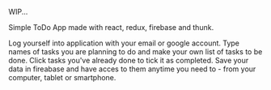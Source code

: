 WIP...

Simple ToDo App made with react, redux, firebase and thunk.

Log yourself into application with your email or google account.
Type names of tasks you are planning to do and make your own list of tasks to be done.
Click tasks you've already done to tick it as completed.
Save your data in fireabase and have acces to them anytime you need to - from your computer, tablet or smartphone.
